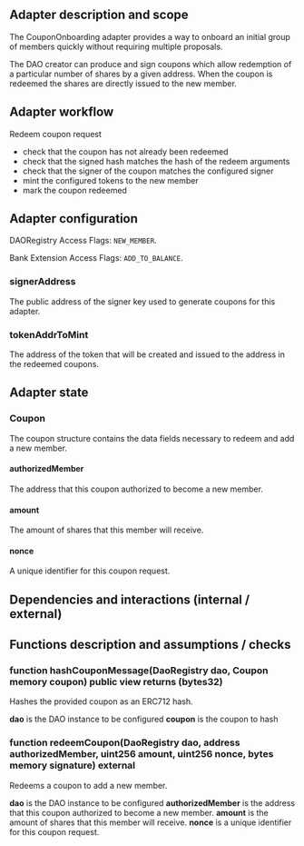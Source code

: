## Adapter description and scope

The CouponOnboarding adapter provides a way to onboard an initial group of members quickly without requiring multiple proposals.

The DAO creator can produce and sign coupons which allow redemption of a particular number of shares by a given address. When the coupon is redeemed
the shares are directly issued to the new member.

## Adapter workflow

Redeem coupon request

- check that the coupon has not already been redeemed
- check that the signed hash matches the hash of the redeem arguments
- check that the signer of the coupon matches the configured signer
- mint the configured tokens to the new member
- mark the coupon redeemed

## Adapter configuration

DAORegistry Access Flags: `NEW_MEMBER`.

Bank Extension Access Flags: `ADD_TO_BALANCE`.

### signerAddress

The public address of the signer key used to generate coupons for this adapter.

### tokenAddrToMint

The address of the token that will be created and issued to the address in the redeemed coupons.

## Adapter state

### Coupon

The coupon structure contains the data fields necessary to redeem and add a new member.

#### authorizedMember

The address that this coupon authorized to become a new member.

#### amount

The amount of shares that this member will receive.

#### nonce

A unique identifier for this coupon request.

## Dependencies and interactions (internal / external)

## Functions description and assumptions / checks

### function hashCouponMessage(DaoRegistry dao, Coupon memory coupon) public view returns (bytes32)

Hashes the provided coupon as an ERC712 hash.

**dao** is the DAO instance to be configured
**coupon** is the coupon to hash

### function redeemCoupon(DaoRegistry dao, address authorizedMember, uint256 amount, uint256 nonce, bytes memory signature) external

Redeems a coupon to add a new member.

**dao** is the DAO instance to be configured
**authorizedMember** is the address that this coupon authorized to become a new member.
**amount** is the amount of shares that this member will receive.
**nonce** is a unique identifier for this coupon request.
